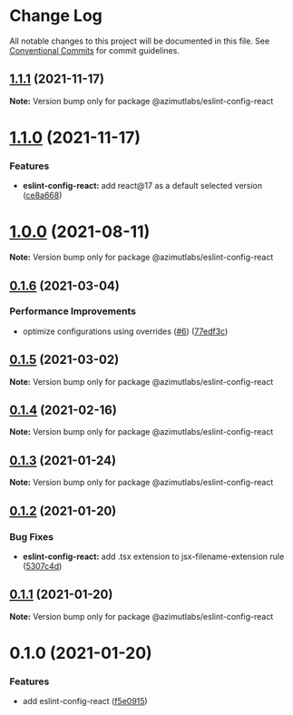 # Change Log

All notable changes to this project will be documented in this file.
See [Conventional Commits](https://conventionalcommits.org) for commit guidelines.

## [1.1.1](https://github.com/azimutlabs/eslint/compare/@azimutlabs/eslint-config-react@1.1.0...@azimutlabs/eslint-config-react@1.1.1) (2021-11-17)

**Note:** Version bump only for package @azimutlabs/eslint-config-react





# [1.1.0](https://github.com/azimutlabs/eslint/compare/@azimutlabs/eslint-config-react@1.0.0...@azimutlabs/eslint-config-react@1.1.0) (2021-11-17)


### Features

* **eslint-config-react:** add react@17 as a default selected version ([ce8a668](https://github.com/azimutlabs/eslint/commit/ce8a6681fa8b2ce4c9d2237353fec3ef406ce349))





# [1.0.0](https://github.com/azimutlabs/eslint/compare/@azimutlabs/eslint-config-react@0.1.6...@azimutlabs/eslint-config-react@1.0.0) (2021-08-11)

**Note:** Version bump only for package @azimutlabs/eslint-config-react





## [0.1.6](https://github.com/azimutlabs/eslint/compare/@azimutlabs/eslint-config-react@0.1.5...@azimutlabs/eslint-config-react@0.1.6) (2021-03-04)


### Performance Improvements

* optimize configurations using overrides ([#6](https://github.com/azimutlabs/eslint/issues/6)) ([77edf3c](https://github.com/azimutlabs/eslint/commit/77edf3cfe33e2afb499c5fd26813a0e09dafd110))





## [0.1.5](https://github.com/azimutlabs/eslint/compare/@azimutlabs/eslint-config-react@0.1.4...@azimutlabs/eslint-config-react@0.1.5) (2021-03-02)

**Note:** Version bump only for package @azimutlabs/eslint-config-react





## [0.1.4](https://github.com/azimutlabs/eslint/compare/@azimutlabs/eslint-config-react@0.1.3...@azimutlabs/eslint-config-react@0.1.4) (2021-02-16)

**Note:** Version bump only for package @azimutlabs/eslint-config-react





## [0.1.3](https://github.com/azimutlabs/eslint/compare/@azimutlabs/eslint-config-react@0.1.2...@azimutlabs/eslint-config-react@0.1.3) (2021-01-24)

**Note:** Version bump only for package @azimutlabs/eslint-config-react





## [0.1.2](https://github.com/azimutlabs/eslint/compare/@azimutlabs/eslint-config-react@0.1.1...@azimutlabs/eslint-config-react@0.1.2) (2021-01-20)


### Bug Fixes

* **eslint-config-react:** add .tsx extension to jsx-filename-extension rule ([5307c4d](https://github.com/azimutlabs/eslint/commit/5307c4d6b05d842bcecd1030ccec642575156bd8))





## [0.1.1](https://github.com/azimutlabs/eslint/compare/@azimutlabs/eslint-config-react@0.1.0...@azimutlabs/eslint-config-react@0.1.1) (2021-01-20)

**Note:** Version bump only for package @azimutlabs/eslint-config-react





# 0.1.0 (2021-01-20)


### Features

* add eslint-config-react ([f5e0915](https://github.com/azimutlabs/eslint/commit/f5e0915542c5880c29a2ab9032133be770d9e500))
